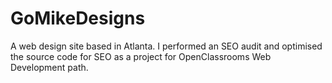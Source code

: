 # GoMikeDesigns

A web design site based in Atlanta. I performed an SEO audit and optimised the source code for SEO as a project for OpenClassrooms Web Development path.